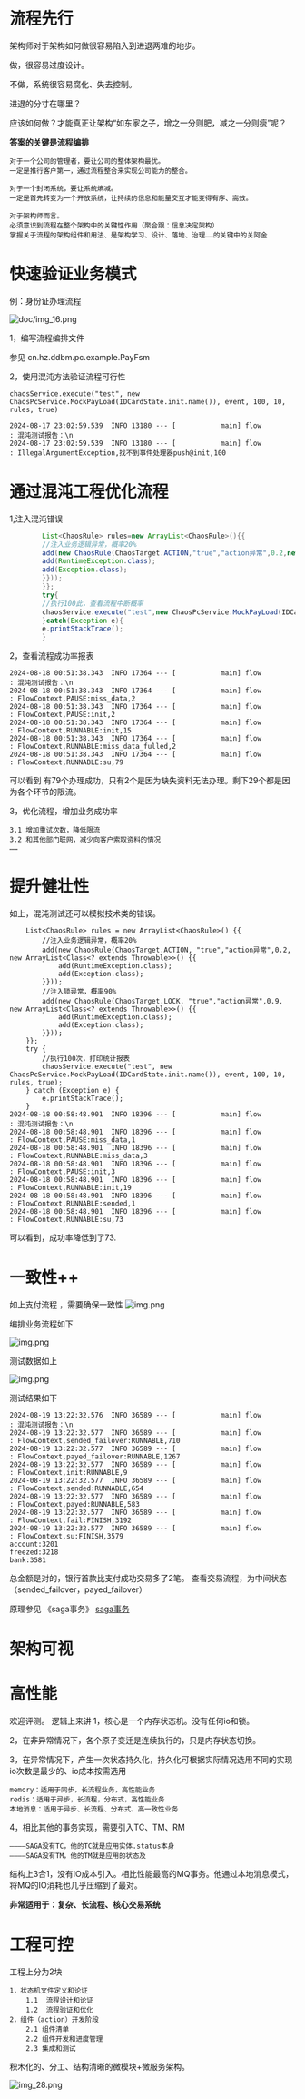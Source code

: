 # 流程先行

架构师对于架构如何做很容易陷入到进退两难的地步。

做，很容易过度设计。

不做，系统很容易腐化、失去控制。

进退的分寸在哪里？

应该如何做？才能真正让架构“如东家之子，增之一分则肥，减之一分则瘦”呢？

**答案的关键是流程编排**

    对于一个公司的管理者，要让公司的整体架构最优。
    一定是推行客户第一，通过流程整合来实现公司能力的整合。

    对于一个封闭系统，要让系统熵减。
    一定是首先转变为一个开放系统，让持续的信息和能量交互才能变得有序、高效。

    对于架构师而言。
    必须意识到流程在整个架构中的关键性作用（聚合跟：信息决定架构）
    掌握关于流程的架构组件和用法、是架构学习、设计、落地、治理……的关键中的关阿金

# 快速验证业务模式

例：身份证办理流程

![doc/img_16.png](img_16.png)

1，编写流程编排文件

参见 cn.hz.ddbm.pc.example.PayFsm

2，使用混沌方法验证流程可行性

    chaosService.execute("test", new ChaosPcService.MockPayLoad(IDCardState.init.name()), event, 100, 10, rules, true)
    
    2024-08-17 23:02:59.539  INFO 13180 --- [           main] flow                                     : 混沌测试报告：\n
    2024-08-17 23:02:59.539  INFO 13180 --- [           main] flow                                     : IllegalArgumentException,找不到事件处理器push@init,100

# 通过混沌工程优化流程

1,注入混沌错误

```java
        List<ChaosRule> rules=new ArrayList<ChaosRule>(){{
        //注入业务逻辑异常，概率20%
        add(new ChaosRule(ChaosTarget.ACTION,"true","action异常",0.2,new ArrayList<Class<?extends Throwable>>(){{
        add(RuntimeException.class);
        add(Exception.class);
        }}));
        }};
        try{
        //执行100此，查看流程中断概率
        chaosService.execute("test",new ChaosPcService.MockPayLoad(IDCardState.init.name()),event,100,10,rules,true);
        }catch(Exception e){
        e.printStackTrace();
        }
```

2，查看流程成功率报表

    2024-08-18 00:51:38.343  INFO 17364 --- [           main] flow                                     : 混沌测试报告：\n
    2024-08-18 00:51:38.343  INFO 17364 --- [           main] flow                                     : FlowContext,PAUSE:miss_data,2
    2024-08-18 00:51:38.343  INFO 17364 --- [           main] flow                                     : FlowContext,PAUSE:init,2
    2024-08-18 00:51:38.343  INFO 17364 --- [           main] flow                                     : FlowContext,RUNNABLE:init,15
    2024-08-18 00:51:38.343  INFO 17364 --- [           main] flow                                     : FlowContext,RUNNABLE:miss_data_fulled,2
    2024-08-18 00:51:38.343  INFO 17364 --- [           main] flow                                     : FlowContext,RUNNABLE:su,79

可以看到 有79个办理成功，只有2个是因为缺失资料无法办理。剩下29个都是因为各个环节的限流。

3，优化流程，增加业务成功率

    3.1 增加重试次数，降低限流
    3.2 和其他部门联网，减少向客户索取资料的情况
    ……

# 提升健壮性

如上，混沌测试还可以模拟技术类的错误。

        List<ChaosRule> rules = new ArrayList<ChaosRule>() {{
            //注入业务逻辑异常，概率20%
            add(new ChaosRule(ChaosTarget.ACTION, "true","action异常",0.2, new ArrayList<Class<? extends Throwable>>() {{
                add(RuntimeException.class);
                add(Exception.class);
            }}));
            //注入锁异常，概率90%
            add(new ChaosRule(ChaosTarget.LOCK, "true","action异常",0.9, new ArrayList<Class<? extends Throwable>>() {{
                add(RuntimeException.class);
                add(Exception.class);
            }}));
        }};
        try {
            //执行100次，打印统计报表
            chaosService.execute("test", new ChaosPcService.MockPayLoad(IDCardState.init.name()), event, 100, 10, rules, true);
        } catch (Exception e) {
            e.printStackTrace();
        }
    2024-08-18 00:58:48.901  INFO 18396 --- [           main] flow                                     : 混沌测试报告：\n
    2024-08-18 00:58:48.901  INFO 18396 --- [           main] flow                                     : FlowContext,PAUSE:miss_data,1
    2024-08-18 00:58:48.901  INFO 18396 --- [           main] flow                                     : FlowContext,RUNNABLE:miss_data,3
    2024-08-18 00:58:48.901  INFO 18396 --- [           main] flow                                     : FlowContext,PAUSE:init,3
    2024-08-18 00:58:48.901  INFO 18396 --- [           main] flow                                     : FlowContext,RUNNABLE:init,19
    2024-08-18 00:58:48.901  INFO 18396 --- [           main] flow                                     : FlowContext,RUNNABLE:sended,1
    2024-08-18 00:58:48.901  INFO 18396 --- [           main] flow                                     : FlowContext,RUNNABLE:su,73

可以看到，成功率降低到了73.

# 一致性++

如上支付流程 ，需要确保一致性
![img.png](img18.png)

编排业务流程如下

![img.png](img19.png)

测试数据如上

![img.png](img20.png)

测试结果如下

    2024-08-19 13:22:32.576  INFO 36589 --- [           main] flow                                     : 混沌测试报告：\n
    2024-08-19 13:22:32.577  INFO 36589 --- [           main] flow                                     : FlowContext,sended_failover:RUNNABLE,710
    2024-08-19 13:22:32.577  INFO 36589 --- [           main] flow                                     : FlowContext,payed_failover:RUNNABLE,1267
    2024-08-19 13:22:32.577  INFO 36589 --- [           main] flow                                     : FlowContext,init:RUNNABLE,9
    2024-08-19 13:22:32.577  INFO 36589 --- [           main] flow                                     : FlowContext,sended:RUNNABLE,654
    2024-08-19 13:22:32.577  INFO 36589 --- [           main] flow                                     : FlowContext,payed:RUNNABLE,583
    2024-08-19 13:22:32.577  INFO 36589 --- [           main] flow                                     : FlowContext,fail:FINISH,3192
    2024-08-19 13:22:32.577  INFO 36589 --- [           main] flow                                     : FlowContext,su:FINISH,3579
    account:3201
    freezed:3218   
    bank:3581   

总金额是对的，银行首款比支付成功交易多了2笔。 查看交易流程，为中间状态（sended_failover，payed_failover）

原理参见 《saga事务》
[saga事务](saga事务.md)

# 架构可视

# 高性能

欢迎评测。
逻辑上来讲
1，核心是一个内存状态机。没有任何io和锁。

2，在非异常情况下，各个原子变迁是连续执行的，只是内存状态切换。

3，在异常情况下，产生一次状态持久化，持久化可根据实际情况选用不同的实现
io次数是最少的、io成本按需选用

    memory：适用于同步，长流程业务，高性能业务
    redis：适用于异步，长流程，分布式，高性能业务
    本地消息：适用于异步、长流程、分布式、高一致性业务

4，相比其他的事务实现，需要引入TC、TM、RM

    ————SAGA没有TC，他的TC就是应用实体.status本身
    ————SAGA没有TM，他的TM就是应用的状态及

结构上3合1，没有IO成本引入。相比性能最高的MQ事务。他通过本地消息模式，将MQ的IO消耗也几乎压缩到了最对。

**非常适用于：复杂、长流程、核心交易系统**

# 工程可控

工程上分为2块

    1，状态机文件定义和论证
        1.1  流程设计和论证
        1.2  流程验证和优化 
    2，组件（action）开发阶段
        2.1 组件清单
        2.2 组件开发和进度管理
        2.3 集成和测试

积木化的、分工、结构清晰的微模块+微服务架构。

![img_28.png](img_28.png)

